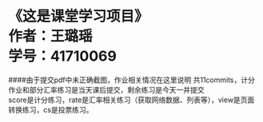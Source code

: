 《这是课堂学习项目》<br>
作者：王璐瑶<br>
学号：41710069<br>
==== 
####由于提交pdf中未正确截图，作业相关情况在这里说明
共11commits，计分作业和部分汇率练习是当天课后提交，剩余练习是今天一并提交<br>
score是计分练习，rate是汇率相关练习（获取网络数据、列表等），view是页面转换练习，cs是投票练习。<br>
